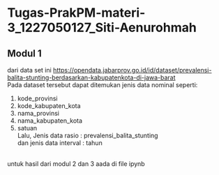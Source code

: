# Tugas-PrakPM-materi-3_1227050127_Siti-Aenurohmah<br>

## Modul 1<br>
dari data set ini https://opendata.jabarprov.go.id/id/dataset/prevalensi-balita-stunting-berdasarkan-kabupatenkota-di-jawa-barat<br>
Pada dataset tersebut dapat ditemukan jenis data nominal seperti:<br>
1. kode_provinsi
2. kode_kabupaten_kota
3. nama_provinsi
4. nama_kabupaten_kota
5. satuan
<br>Lalu, Jenis data rasio : prevalensi_balita_stunting
<br>dan jenis data interval : tahun

<br>untuk hasil dari modul 2 dan 3 aada di file ipynb


